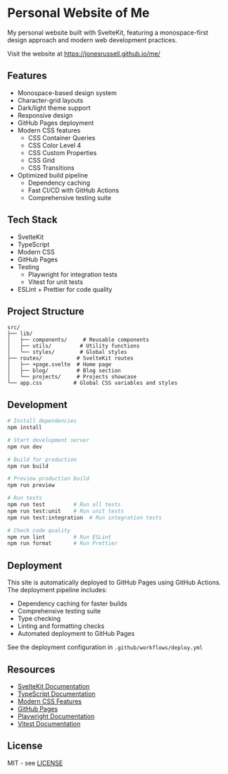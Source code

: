 # Personal Website of Me

My personal website built with SvelteKit, featuring a monospace-first design approach and modern web development practices.

Visit the website at https://jonesrussell.github.io/me/

## Features

- Monospace-based design system
- Character-grid layouts
- Dark/light theme support
- Responsive design
- GitHub Pages deployment
- Modern CSS features
  - CSS Container Queries
  - CSS Color Level 4
  - CSS Custom Properties
  - CSS Grid
  - CSS Transitions
- Optimized build pipeline
  - Dependency caching
  - Fast CI/CD with GitHub Actions
  - Comprehensive testing suite

## Tech Stack

- SvelteKit
- TypeScript
- Modern CSS
- GitHub Pages
- Testing
  - Playwright for integration tests
  - Vitest for unit tests
- ESLint + Prettier for code quality

## Project Structure

```
src/
├── lib/
│   ├── components/     # Reusable components
│   ├── utils/         # Utility functions
│   └── styles/        # Global styles
├── routes/           # SvelteKit routes
│   ├── +page.svelte  # Home page
│   ├── blog/         # Blog section
│   └── projects/     # Projects showcase
└── app.css          # Global CSS variables and styles
```

## Development

```bash
# Install dependencies
npm install

# Start development server
npm run dev

# Build for production
npm run build

# Preview production build
npm run preview

# Run tests
npm run test         # Run all tests
npm run test:unit    # Run unit tests
npm run test:integration  # Run integration tests

# Check code quality
npm run lint         # Run ESLint
npm run format       # Run Prettier
```

## Deployment

This site is automatically deployed to GitHub Pages using GitHub Actions. The deployment pipeline includes:

- Dependency caching for faster builds
- Comprehensive testing suite
- Type checking
- Linting and formatting checks
- Automated deployment to GitHub Pages

See the deployment configuration in `.github/workflows/deploy.yml`

## Resources

- [SvelteKit Documentation](https://kit.svelte.dev/docs)
- [TypeScript Documentation](https://www.typescriptlang.org/docs/)
- [Modern CSS Features](https://developer.mozilla.org/en-US/docs/Web/CSS)
- [GitHub Pages](https://pages.github.com/)
- [Playwright Documentation](https://playwright.dev)
- [Vitest Documentation](https://vitest.dev)

## License

MIT - see [LICENSE](LICENSE)
